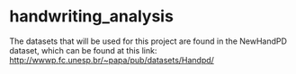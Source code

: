 # handwriting_analysis
The datasets that will be used for this project are found in the NewHandPD dataset, which can be found at this link: http://wwwp.fc.unesp.br/~papa/pub/datasets/Handpd/
